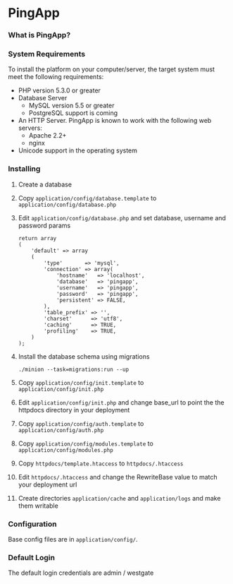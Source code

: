 PingApp
============

### What is PingApp?

### System Requirements

To install the platform on your computer/server, the target system must meet the following requirements:

* PHP version 5.3.0 or greater
* Database Server
    - MySQL version 5.5 or greater
    - PostgreSQL support is coming
* An HTTP Server. PingApp is known to work with the following web servers:
    - Apache 2.2+
    - nginx
* Unicode support in the operating system

### Installing

1. Create a database
2. Copy ```application/config/database.template``` to ```application/config/database.php```
3. Edit ```application/config/database.php``` and set database, username and password params

	```
	return array
	(
		'default' => array
		(
			'type'       => 'mysql',
			'connection' => array(
				'hostname'   => 'localhost',
				'database'   => 'pingapp',
				'username'   => 'pingapp',
				'password'   => 'pingapp',
				'persistent' => FALSE,
			),
			'table_prefix' => '',
			'charset'      => 'utf8',
			'caching'      => TRUE,
			'profiling'    => TRUE,
		)
	);
	```

4. Install the database schema using migrations
	
	```./minion --task=migrations:run --up```

5. Copy ```application/config/init.template``` to ```application/config/init.php```
6. Edit ```application/config/init.php``` and change base_url to point the the httpdocs directory in your deployment
7. Copy ```application/config/auth.template``` to ```application/config/auth.php```
8. Copy ```application/config/modules.template``` to ```application/config/modules.php```
9. Copy ```httpdocs/template.htaccess``` to ```httpdocs/.htaccess```
10. Edit ```httpdocs/.htaccess``` and change the RewriteBase value to match your deployment url
11. Create directories ```application/cache``` and ```application/logs``` and make them writable

### Configuration

Base config files are in ```application/config/```.

### Default Login

The default login credentials are admin / westgate
